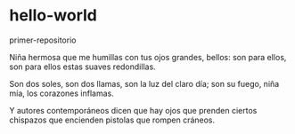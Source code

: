 # hello-world
primer-repositorio

Niña hermosa que me humillas
con tus ojos grandes, bellos:
son para ellos, son para ellos
estas suaves redondillas.
 
Son dos soles, son dos llamas,
son la luz del claro día;
son su fuego, niña mía,
los corazones inflamas.
 
Y autores contemporáneos
dicen que hay ojos que prenden
ciertos chispazos que encienden
pistolas que rompen cráneos.

